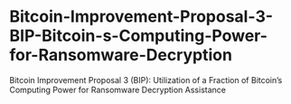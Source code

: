 # Bitcoin-Improvement-Proposal-3-BIP-Bitcoin-s-Computing-Power-for-Ransomware-Decryption
Bitcoin Improvement Proposal 3 (BIP): Utilization of a Fraction of Bitcoin’s Computing Power for Ransomware Decryption Assistance
